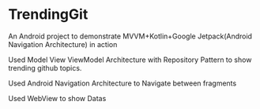 # TrendingGit
An  Android project to demonstrate MVVM+Kotlin+Google Jetpack(Android Navigation Architecture) in action

Used Model View ViewModel Architecture with Repository Pattern to show trending github topics.

Used Android Navigation Architecture to Navigate between fragments

Used WebView to show Datas
